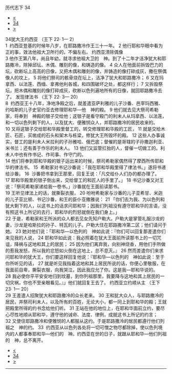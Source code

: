﻿





 历代志下 34




* [<](bible/2CH33.md)
* [34](bible/2CH.md)
* [>](bible/2CH35.md)



 
34犹大王约西亚 （王下
22·
1—
2）  
1  约西亚登基的时候年八岁，在耶路撒冷作王三十一年。 
2 他行耶和华眼中看为正的事，效法他祖大卫所行的，不偏左右。 约西亚清除偶像  
3 他作王第八年，尚且年幼，就寻求他祖大卫的　神。到了十二年才洁净犹大和耶路撒冷，除掉邱坛、木偶、雕刻的像，和铸造的像。 
4 众人在他面前拆毁巴力的坛，砍断坛上高高的日像，又把木偶和雕刻的像，并铸造的像打碎成灰，撒在祭偶像人的坟上， 
5 将他们祭司的骸骨烧在坛上，洁净了犹大和耶路撒冷； 
6 又在玛拿西、以法莲、西缅、拿弗他利各城，和四围破坏之处，都这样行； 
7 又拆毁祭坛，把木偶和雕刻的像打碎成灰，砍断以色列遍地所有的日像，就回耶路撒冷去了。 发现律法书 （王下
22·
3—
20）  
8  约西亚王十八年，净地净殿之后，就差遣亚萨利雅的儿子沙番、邑宰玛西雅、约哈斯的儿子史官约亚去修理耶和华—他　神的殿。 
9 他们就去见大祭司希勒家，将奉到　神殿的银子交给他；这银子是看守殿门的利未人从玛拿西、以法莲，和一切以色列剩下的人，以及犹大、便雅悯众人，并耶路撒冷的居民收来的。 
10 又将这银子交给耶和华殿里督工的，转交修理耶和华殿的工匠， 
11 就是交给木匠、石匠，买凿成的石头和架木与栋梁，修犹大王所毁坏的殿。 
12 这些人办事诚实，督工的是利未人米拉利的子孙雅哈、俄巴底；督催的是哥辖的子孙撒迦利亚、米书兰；还有善于作乐的利未人。 
13 他们又监管扛抬的人，督催一切做工的。利未人中也有作书记、作司事、作守门的。  
14 他们将奉到耶和华殿的银子运出来的时候，祭司希勒家偶然得了摩西所传耶和华的律法书。 
15  希勒家对书记沙番说：「我在耶和华殿里得了律法书。」遂将书递给沙番。 
16  沙番把书拿到王那里，回复王说：「凡交给仆人们办的都办理了。 
17 耶和华殿里的银子倒出来，交给督工的和匠人的手里了。」 
18 书记沙番又对王说：「祭司希勒家递给我一卷书。」沙番就在王面前读那书。  
19 王听见律法上的话，就撕裂衣服， 
20 吩咐希勒家与沙番的儿子亚希甘、米迦的儿子亚比顿、书记沙番，和王的臣仆亚撒雅说： 
21 「你们去为我、为以色列和犹大剩下的人，以这书上的话求问耶和华；因我们列祖没有遵守耶和华的言语，没有照这书上所记的去行，耶和华的烈怒就倒在我们身上。」  
22 于是，希勒家和王所派的众人都去见女先知户勒大。户勒大是掌管礼服沙龙的妻，沙龙是哈斯拉的孙子、特瓦的儿子。户勒大住在耶路撒冷第二区；他们请问于她。 
23 她对他们说：「耶和华—以色列的　神如此说：『你们可以回复那差遣你们来见我的人说， 
24 耶和华如此说：我必照着在犹大王面前所读那书上的一切咒诅，降祸与这地和其上的居民； 
25 因为他们离弃我，向别神烧香，用他们手所做的惹我发怒，所以我的忿怒如火倒在这地上，总不息灭。』 
26 然而差遣你们来求问耶和华的犹大王，你们要这样回复他说：『耶和华—以色列的　神如此说：至于你所听见的话， 
27 就是听见我指着这地和其上居民所说的话，你便心里敬服，在我面前自卑，撕裂衣服，向我哭泣，因此我应允了你。这是我—耶和华说的。 
28 我必使你平平安安地归到坟墓，到你列祖那里，我要降与这地和其上居民的一切灾祸，你也不至亲眼看见。』」他们就回复王去了。 约西亚立约顺从主 （王下
23·
1—
20）  
29 王差遣人招聚犹大和耶路撒冷的众长老来。 
30 王和犹大众人，与耶路撒冷的居民，并祭司利未人，以及所有的百姓，无论大小，都一同上到耶和华的殿；王就把殿里所得的约书念给他们听。 
31 王站在他的地位上，在耶和华面前立约，要尽心尽性地顺从耶和华，遵守他的诫命、法度、律例，成就这书上所记的约言； 
32 又使住耶路撒冷和便雅悯的人都服从这约。于是耶路撒冷的居民都遵行他们列祖之　神的约。 
33  约西亚从以色列各处将一切可憎之物尽都除掉，使以色列境内的人都事奉耶和华—他们的　神。约西亚在世的日子，就跟从耶和华—他们列祖的　神，总不离开。 
* [<](bible/2CH33.md)
* [34](bible/2CH.md)
* [>](bible/2CH35.md)





---










